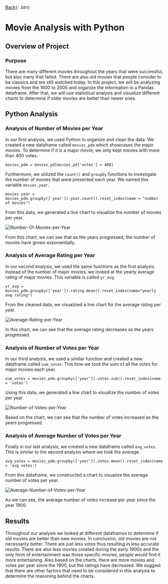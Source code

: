 [Back](https://dosanity.github.io/){: .btn}

# Movie Analysis with Python

## Overview of Project

### Purpose
There are many different movies throughout the years that were successful, but also many that failed. There are also old movies that people consider to be classics and are still watched today. In this project, we will be analyzing movies from the 1900 to 2005 and organize the information in a Pandas dataframe. After that, we will use statistical analysis and visualize different charts to determine if older movies are better than newer ones.

## Python Analysis

### Analysis of Number of Movies per Year
In our first analysis, we used Python to organize and clean the data. We created a new dataframe called `movies_pdm` which showcases the major movies. To determine if it is a major movie, we only kept movies with more than 400 votes. 
```
movies_pdm = movies_pd[movies_pd['votes'] > 400]
```
Furthermore, we utilized the `count()` and `groupby` functions to investigate the number of movies that were presented each year. We named this variable `movies_year`. 
```
movies_year = movies_pdm.groupby(['year']).year.count().reset_index(name = "number of movies")
```
From this data, we generated a line chart to visualize the number of movies per year. 

![Number-Of-Movies-per-Year](https://user-images.githubusercontent.com/29410712/179326829-53bc8a8b-d16d-4cbc-8386-b90b7a95ddde.png)

From this chart, we can see that as the years progressed, the number of movies have grown exponentially.

### Analysis of Average Rating per Year
In our second analysis, we used the same functions as the first analysis. Instead of the number of major movies, we looked at the yearly average rating of major movies. This variable is called `yr_avg`.
```
yr_avg = movies_pdm.groupby(['year']).rating.mean().reset_index(name="yearly avg rating")
```
From the cleaned data, we visualzied a line chart for the average rating per year.

![Average-Rating-per-Year](https://user-images.githubusercontent.com/29410712/179327016-600e06bc-7552-4aa1-9e38-091ac0930bf8.png)

In this chart, we can see that the average rating decreases as the years progressed.

### Analysis of Number of Votes per Year
In our third analysis, we used a similar function and created a new dataframe called `num_votes`. This time we took the sum of all the votes for major movies each year.

```
num_votes = movies_pdm.groupby(['year']).votes.sum().reset_index(name = 'votes')
```
Using this data, we generated a line chart to visualize the number of votes per year.

![Number-of-Votes-per-Year](https://user-images.githubusercontent.com/29410712/179327136-a79cd596-a90d-444d-a8f3-2fc5d70aeff2.png)

Based on the chart, we can see that the number of votes increased as the years progressed.

### Analysis of Average Number of Votes per Year
Finally in our last analysis, we created a new dataframe called `avg_votes`. This is similar to the second analysis where we took the average.

```
avg_votes = movies_pdm.groupby(['year']).votes.mean().reset_index(name = 'avg votes')
```
From this dataframe, we constructed a chart to visualize the average number of votes per year.

![Average-Number-of-Votes-per-Year](https://user-images.githubusercontent.com/29410712/179327355-f26c439a-9c98-4e33-868f-da0d2c89521e.png)

As we can see, the average number of votes increase per year since the year 1900.

## Results

Throughout our analysis we looked at different dataframes to determine if old movies are better than new movies. In conclusion, old movies are not necessarily better. There are just less votes thus resulting in less accurate results. There are also less movies created during the early 1900s and the only form of entertainment was those specific movies, people would find it more entertaining. Also based on the charts, there are more movies and votes per year since the 1900, but the ratings have decreased. We suggest that there are other factors that need to be considered in this analysis to determine the reasoning behind the charts.